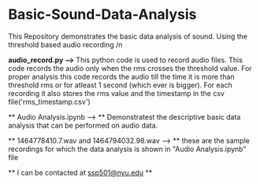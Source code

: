 # Basic-Sound-Data-Analysis
This Repository demonstrates the basic data analysis of sound. Using the threshold based audio recording /n

**audio_record.py  -->** This python code is used to record audio files. This code records the audio only when the rms crosses the threshold value. For proper analysis this code records the audio till the time it is more than threshold rms or for atleast 1 second (which ever is bigger). For each recording it also stores the rms value and the timestamp in the csv file('rms_timestamp.csv')

** Audio Analysis.ipynb --> ** Demonstratest the descriptive basic data analysis that can be performed on audio data.

** 1464778410.7.wav and 1464794032.98.wav --> ** these are the sample recordings for which the data analysis is shown in "Audio Analysis.ipynb" file

** I can be contacted at ssp501@nyu.edu **
